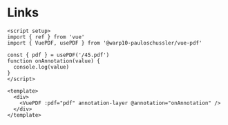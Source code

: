 # Links

```vue
<script setup>
import { ref } from 'vue'
import { VuePDF, usePDF } from '@warp10-pauloschussler/vue-pdf'

const { pdf } = usePDF('/45.pdf')
function onAnnotation(value) {
  console.log(value)
}
</script>

<template>
  <div>
    <VuePDF :pdf="pdf" annotation-layer @annotation="onAnnotation" />
  </div>
</template>
```

<ClientOnly>
  <AnnoLinks />
</ClientOnly>
